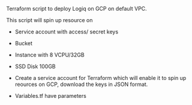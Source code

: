 Terraform script to deploy Logiq on GCP on default VPC.

This script will spin up resource on 
- Service account with access/ secret keys
- Bucket
- Instance with 8 VCPU/32GB
- SSD Disk 100GB 

- Create a service account for Terraform which will enable it to spin up reources on GCP, download the keys in JSON format.
- Variables.tf have parameters 
